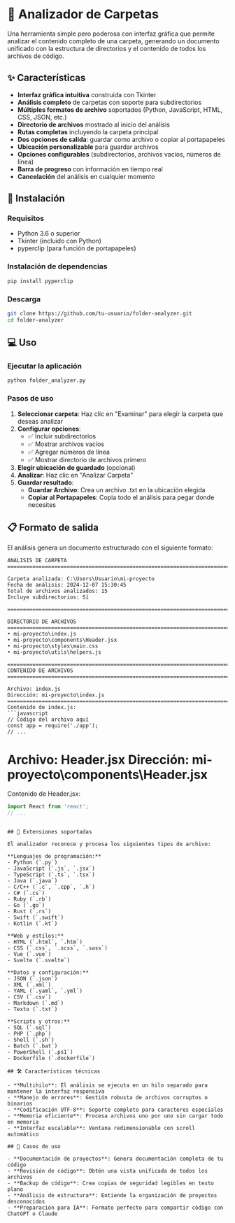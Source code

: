 # 📁 Analizador de Carpetas

Una herramienta simple pero poderosa con interfaz gráfica que permite analizar el contenido completo de una carpeta, generando un documento unificado con la estructura de directorios y el contenido de todos los archivos de código.

## ✨ Características

- **Interfaz gráfica intuitiva** construida con Tkinter
- **Análisis completo** de carpetas con soporte para subdirectorios
- **Múltiples formatos de archivo** soportados (Python, JavaScript, HTML, CSS, JSON, etc.)
- **Directorio de archivos** mostrado al inicio del análisis
- **Rutas completas** incluyendo la carpeta principal
- **Dos opciones de salida**: guardar como archivo o copiar al portapapeles
- **Ubicación personalizable** para guardar archivos
- **Opciones configurables** (subdirectorios, archivos vacíos, números de línea)
- **Barra de progreso** con información en tiempo real
- **Cancelación** del análisis en cualquier momento

## 🚀 Instalación

### Requisitos
- Python 3.6 o superior
- Tkinter (incluido con Python)
- pyperclip (para función de portapapeles)

### Instalación de dependencias
```bash
pip install pyperclip
```

### Descarga
```bash
git clone https://github.com/tu-usuario/folder-analyzer.git
cd folder-analyzer
```

## 💻 Uso

### Ejecutar la aplicación
```bash
python folder_analyzer.py
```

### Pasos de uso
1. **Seleccionar carpeta**: Haz clic en "Examinar" para elegir la carpeta que deseas analizar
2. **Configurar opciones**:
   - ✅ Incluir subdirectorios
   - ✅ Mostrar archivos vacíos
   - ✅ Agregar números de línea
   - ✅ Mostrar directorio de archivos primero
3. **Elegir ubicación de guardado** (opcional)
4. **Analizar**: Haz clic en "Analizar Carpeta"
5. **Guardar resultado**: 
   - **Guardar Archivo**: Crea un archivo .txt en la ubicación elegida
   - **Copiar al Portapapeles**: Copia todo el análisis para pegar donde necesites

## 📋 Formato de salida

El análisis genera un documento estructurado con el siguiente formato:

```
ANÁLISIS DE CARPETA
================================================================================

Carpeta analizada: C:\Users\Usuario\mi-proyecto
Fecha de análisis: 2024-12-07 15:30:45
Total de archivos analizados: 15
Incluye subdirectorios: Sí

================================================================================

DIRECTORIO DE ARCHIVOS
================================================================================
• mi-proyecto\index.js
• mi-proyecto\components\Header.jsx
• mi-proyecto\styles\main.css
• mi-proyecto\utils\helpers.js

================================================================================
CONTENIDO DE ARCHIVOS
================================================================================

Archivo: index.js
Dirección: mi-proyecto\index.js
================================================================================
Contenido de index.js:
```javascript
// Código del archivo aquí
const app = require('./app');
// ...
```

Archivo: Header.jsx
Dirección: mi-proyecto\components\Header.jsx
================================================================================
Contenido de Header.jsx:
```jsx
import React from 'react';
// ...
```
```

## 🔧 Extensiones soportadas

El analizador reconoce y procesa los siguientes tipos de archivo:

**Lenguajes de programación:**
- Python (`.py`)
- JavaScript (`.js`, `.jsx`)
- TypeScript (`.ts`, `.tsx`)
- Java (`.java`)
- C/C++ (`.c`, `.cpp`, `.h`)
- C# (`.cs`)
- Ruby (`.rb`)
- Go (`.go`)
- Rust (`.rs`)
- Swift (`.swift`)
- Kotlin (`.kt`)

**Web y estilos:**
- HTML (`.html`, `.htm`)
- CSS (`.css`, `.scss`, `.sass`)
- Vue (`.vue`)
- Svelte (`.svelte`)

**Datos y configuración:**
- JSON (`.json`)
- XML (`.xml`)
- YAML (`.yaml`, `.yml`)
- CSV (`.csv`)
- Markdown (`.md`)
- Texto (`.txt`)

**Scripts y otros:**
- SQL (`.sql`)
- PHP (`.php`)
- Shell (`.sh`)
- Batch (`.bat`)
- PowerShell (`.ps1`)
- Dockerfile (`.dockerfile`)

## 🛠️ Características técnicas

- **Multihilo**: El análisis se ejecuta en un hilo separado para mantener la interfaz responsiva
- **Manejo de errores**: Gestión robusta de archivos corruptos o binarios
- **Codificación UTF-8**: Soporte completo para caracteres especiales
- **Memoria eficiente**: Procesa archivos uno por uno sin cargar todo en memoria
- **Interfaz escalable**: Ventana redimensionable con scroll automático

## 📸 Casos de uso

- **Documentación de proyectos**: Genera documentación completa de tu código
- **Revisión de código**: Obtén una vista unificada de todos los archivos
- **Backup de código**: Crea copias de seguridad legibles en texto plano
- **Análisis de estructura**: Entiende la organización de proyectos desconocidos
- **Preparación para IA**: Formato perfecto para compartir código con ChatGPT o Claude
